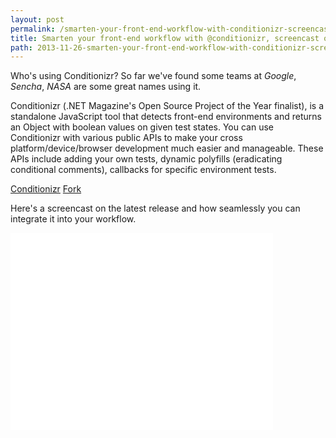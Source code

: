 ```yaml
---
layout: post
permalink: /smarten-your-front-end-workflow-with-conditionizr-screencast-on-all-the-apis
title: Smarten your front-end workflow with @conditionizr, screencast on all the APIs
path: 2013-11-26-smarten-your-front-end-workflow-with-conditionizr-screencast-on-all-the-apis.md
---
```


Who's using Conditionizr? So far we've found some teams at _Google_, _Sencha_, _NASA_ are some great names using it.

Conditionizr (.NET Magazine's Open Source Project of the Year finalist), is a standalone JavaScript tool that detects front-end environments and returns an Object with boolean values on given test states. You can use Conditionizr with various public APIs to make your cross platform/device/browser development much easier and manageable. These APIs include adding your own tests, dynamic polyfills (eradicating conditional comments), callbacks for specific environment tests.


<div class="download-box">
  <a href="//conditionizr.com">Conditionizr</a>
  <a href="//github.com/conditionizr/conditionizr">Fork</a>
</div>

Here's a screencast on the latest release and how seamlessly you can integrate it into your workflow.

<div class="screencast">
  <iframe width="420" height="315" src="//www.youtube.com/embed/mj4BIUxoEQY" frameborder="0" allowfullscreen></iframe>
</div>
